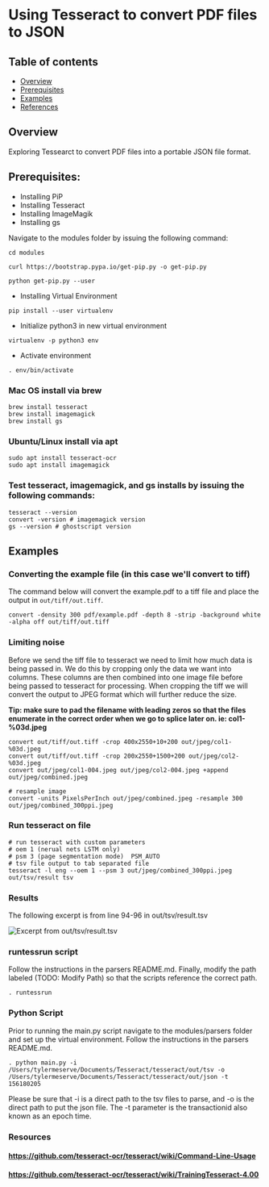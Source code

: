 
# Using Tesseract to convert PDF files to JSON

## Table of contents
- [Overview](#overview)
- [Prerequisites](#prereq)
- [Examples](#examples)
- [References](#references)

<div id='overview'/>

## Overview

Exploring Tessearct to convert PDF files into a portable JSON file format.  

<div id='prereq'/>

## Prerequisites:

 - Installing PiP
 - Installing Tesseract
 - Installing ImageMagik
 - Installing gs

Navigate to the modules folder by issuing the following command: 
```console
cd modules 
```

```console
curl https://bootstrap.pypa.io/get-pip.py -o get-pip.py

python get-pip.py --user
```

 - Installing Virtual Environment 
```console
pip install --user virtualenv
```

 - Initialize python3 in new virtual environment
```console
virtualenv -p python3 env
```

 - Activate environment  
```console
. env/bin/activate
```

### Mac OS install via brew
```console
brew install tesseract
brew install imagemagick
brew install gs
```

### Ubuntu/Linux install via apt
```console
sudo apt install tesseract-ocr
sudo apt install imagemagick
```

### Test tesseract, imagemagick, and gs installs by issuing the following commands:
```console
tesseract --version
convert -version # imagemagick version
gs --version # ghostscript version
```

<div id='examples'/>

## Examples

### Converting the example file (in this case we'll convert to tiff)
The command below will convert the example.pdf to a tiff file and place the output in ```out/tiff/out.tiff```.
```console
convert -density 300 pdf/example.pdf -depth 8 -strip -background white -alpha off out/tiff/out.tiff
```

### Limiting noise
Before we send the tiff file to tesseract we need to limit how much data is being passed in. We do this by cropping only the data we want into columns. These columns are then combined into one image file before being passed to tesseract for processing. When cropping the tiff we will convert the output to JPEG format which will further reduce the size.

**Tip: make sure to pad the filename with leading zeros so that the files enumerate in the correct order when we go to splice later on. ie: col1-%03d.jpeg**
```console
convert out/tiff/out.tiff -crop 400x2550+10+200 out/jpeg/col1-%03d.jpeg
convert out/tiff/out.tiff -crop 200x2550+1500+200 out/jpeg/col2-%03d.jpeg
convert out/jpeg/col1-004.jpeg out/jpeg/col2-004.jpeg +append out/jpeg/combined.jpeg

# resample image
convert -units PixelsPerInch out/jpeg/combined.jpeg -resample 300 out/jpeg/combined_300ppi.jpeg

```

### Run tesseract on file
```console
# run tesseract with custom parameters
# oem 1 (nerual nets LSTM only)
# psm 3 (page segmentation mode)  PSM_AUTO
# tsv file output to tab separated file
tesseract -l eng --oem 1 --psm 3 out/jpeg/combined_300ppi.jpeg out/tsv/result tsv
```

### Results
The following excerpt is from line 94-96 in out/tsv/result.tsv

<img src="files/example_sult.png" title="Excerpt from out/tsv/result.tsv">

### runtessrun script
Follow the instructions in the parsers README.md. Finally, modify the path labeled (TODO: Modify Path) so that the scripts reference the correct path.
```console
. runtessrun
```



### Python Script
Prior to running the main.py script navigate to the modules/parsers folder and set up the virtual environment.
Follow the instructions in the parsers README.md.
```console
. python main.py -i /Users/tylermeserve/Documents/Tesseract/tesseract/out/tsv -o /Users/tylermeserve/Documents/Tesseract/tesseract/out/json -t 156180205
```
Please be sure that -i is a direct path to the tsv files to parse, and -o is the direct path to put the json file. The -t parameter is the transactionid also known as an epoch time.

### Resources
#### https://github.com/tesseract-ocr/tesseract/wiki/Command-Line-Usage
#### https://github.com/tesseract-ocr/tesseract/wiki/TrainingTesseract-4.00
